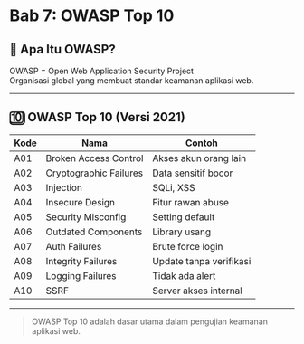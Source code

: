 # Bab 7: OWASP Top 10

## 🧠 Apa Itu OWASP?

OWASP = Open Web Application Security Project  
Organisasi global yang membuat standar keamanan aplikasi web.

---

## 🔟 OWASP Top 10 (Versi 2021)

| Kode | Nama | Contoh |
|------|------|--------|
| A01 | Broken Access Control | Akses akun orang lain |
| A02 | Cryptographic Failures | Data sensitif bocor |
| A03 | Injection | SQLi, XSS |
| A04 | Insecure Design | Fitur rawan abuse |
| A05 | Security Misconfig | Setting default |
| A06 | Outdated Components | Library usang |
| A07 | Auth Failures | Brute force login |
| A08 | Integrity Failures | Update tanpa verifikasi |
| A09 | Logging Failures | Tidak ada alert |
| A10 | SSRF | Server akses internal |

---

> OWASP Top 10 adalah dasar utama dalam pengujian keamanan aplikasi web.
